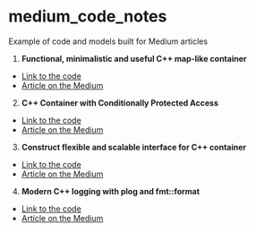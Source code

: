 # medium_code_notes
Example of code and models built for Medium articles

1. <b>Functional, minimalistic and useful C++ map-like container</b>
* [Link to the code](accumulator_map/accumulator_map.cpp)
* [Article on the Medium](https://medium.com/swlh/functional-minimalistic-and-useful-c-map-like-container-bac0db734c71?source=friends_link&sk=847828017d0ab0361e9002d10a16a1a9)

2. <b>C++ Container with Conditionally Protected Access</b>
* [Link to the code](container_with_condition/interval_container.cpp)
* [Article on the Medium](https://medium.com/swlh/c-container-with-conditionally-protected-access-9d249393183e?source=friends_link&sk=4707f0ee62191b620284c7d6fb90b20f)

3. <b>Construct flexible and scalable interface for C++ container</b>
* [Link to the code](variadic_interface/variadic_storage.cpp)
* [Article on the Medium](https://medium.com/swlh/construct-variadic-flexible-and-scalable-interface-for-c-container-f1c5190afdd1?source=friends_link&sk=00810f34832b5ff39fd65a2b196318d6)

4. <b>Modern C++ logging with plog and fmt::format</b>
* [Link to the code](https://github.com/Midvel/ModernLogging)
* [Article on the Medium](https://medium.com/@midvel.corp/modern-c-logging-with-plog-and-fmt-format-1397ab4e2350?source=friends_link&sk=fecc457f57e231fd2049d9b2ac4421b8)
